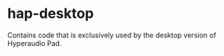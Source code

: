 hap-desktop
===========

Contains code that is exclusively used by the desktop version of Hyperaudio Pad.
